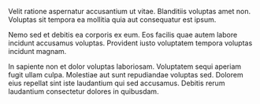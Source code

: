 Velit ratione aspernatur accusantium ut vitae. Blanditiis voluptas amet non. Voluptas sit tempora ea mollitia quia aut consequatur est ipsum.
 Nemo sed et debitis ea corporis ex eum. Eos facilis quae autem labore incidunt accusamus voluptas. Provident iusto voluptatem tempora voluptas incidunt magnam.
 In sapiente non et dolor voluptas laboriosam. Voluptatem sequi aperiam fugit ullam culpa. Molestiae aut sunt repudiandae voluptas sed. Dolorem eius repellat sint iste laudantium qui sed accusamus. Debitis rerum laudantium consectetur dolores in quibusdam.